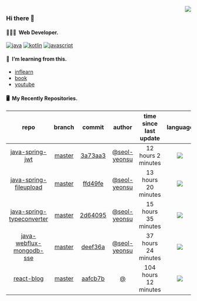 <img align="right" src="https://github-readme-stats.vercel.app/api?username=seolys&show_icons=true&hide_title=true" />

### Hi there 👋

#### 🧑🏻‍💻&nbsp;&nbsp;Web Developer.


[![java](http://img.shields.io/badge/-java-black?style=flat-square&logo=)](#)
[![kotlin](http://img.shields.io/badge/-kotlin-gray?style=flat-square&logo=)](#)
[![javascript](http://img.shields.io/badge/-javascript-darkgray?style=flat-square&logo=)](#)

<!--
**seolys/seolys** is a ✨ _special_ ✨ repository because its `README.md` (this file) appears on your GitHub profile.

Here are some ideas to get you started:

- 🔭 I’m currently working on ...
- 🌱 I’m currently learning ...
- 👯 I’m looking to collaborate on ...
- 🤔 I’m looking for help with ...
- 💬 Ask me about ...
- 📫 How to reach me: ...
- 😄 Pronouns: ...
- ⚡ Fun fact: ...
-->

#### 🌱&nbsp;&nbsp;I’m learning from this.

- [inflearn](https://github.com/seolys/TIL/blob/master/inflearn/inflearn.md)
- [book](https://github.com/seolys/TIL/blob/master/book/book.md)
- [youtube](https://github.com/seolys/TIL/blob/master/youtube/youtube.md)

#### 🖥&nbsp;&nbsp;My Recently Repositories.

| repo | branch | commit | author | time since last update | language |
|:---:|:---:|:---:|:---:|:---:|:---:|
| [java-spring-jwt](https://github.com/seolys/java-spring-jwt) | [master](https://github.com/seolys/java-spring-jwt/tree/master) |[3a73aa3](https://github.com/seolys/java-spring-jwt/commit/3a73aa3dee34339b02bb237993cc56f766385864) | [@seol-yeonsu](https://github.com/seol-yeonsu) |12 hours 2 minutes | ![](https://img.shields.io/badge/language-Java-default.svg?style=flat-square)|
| [java-spring-fileupload](https://github.com/seolys/java-spring-fileupload) | [master](https://github.com/seolys/java-spring-fileupload/tree/master) |[ffd49fe](https://github.com/seolys/java-spring-fileupload/commit/ffd49fe3767aa7ffabee48de46ab8a02e58e62f2) | [@seol-yeonsu](https://github.com/seol-yeonsu) |13 hours 20 minutes | ![](https://img.shields.io/badge/language-Java-default.svg?style=flat-square)|
| [java-spring-typeconverter](https://github.com/seolys/java-spring-typeconverter) | [master](https://github.com/seolys/java-spring-typeconverter/tree/master) |[2d64095](https://github.com/seolys/java-spring-typeconverter/commit/2d6409523dbcb0d9fabe5b0abe1ab95eb5a21c65) | [@seol-yeonsu](https://github.com/seol-yeonsu) |15 hours 35 minutes | ![](https://img.shields.io/badge/language-Java-default.svg?style=flat-square)|
| [java-webflux-mongodb-sse](https://github.com/seolys/java-webflux-mongodb-sse) | [master](https://github.com/seolys/java-webflux-mongodb-sse/tree/master) |[deef36a](https://github.com/seolys/java-webflux-mongodb-sse/commit/deef36af53973dfcad887284edb0334de3ecd8ad) | [@seol-yeonsu](https://github.com/seol-yeonsu) |37 hours 24 minutes | ![](https://img.shields.io/badge/language-Java-default.svg?style=flat-square)|
| [react-blog](https://github.com/seolys/react-blog) | [master](https://github.com/seolys/react-blog/tree/master) |[aafcb7b](https://github.com/seolys/react-blog/commit/aafcb7bb5767ea5b743cdead22c26054a22fe734) | [@]() |104 hours 12 minutes | ![](https://img.shields.io/badge/language-JavaScript-default.svg?style=flat-square)|


<!--
[![Tech Blog Badge](http://img.shields.io/badge/-Tech%20blog-black?style=flat-square&logo=github&link=https://zzsza.github.io/)](https://zzsza.github.io/) 
[![Linkedin Badge](https://img.shields.io/badge/-LinkedIn-blue?style=flat-square&logo=Linkedin&logoColor=white&link=https://www.linkedin.com/in/seong-yun-byeon-8183a8113/)](https://www.linkedin.com/in/seong-yun-byeon-8183a8113/) 
[![Youtube Badge](https://img.shields.io/badge/Youtube-ff0000?style=flat-square&logo=youtube&link=https://www.youtube.com/c/kyleschool)](https://www.youtube.com/c/kyleschool) 
[![Facebook Badge](https://img.shields.io/badge/-Facebook-1877f2?style=flat-square&logo=facebook&logoColor=white&link=https://www.facebook.com/zzsza)](https://www.facebook.com/zzsza) 
[![Instagram Badge](https://img.shields.io/badge/-Instagram-dd2a7b?style=flat-square&logo=instagram&logoColor=white&link=https://www.instagram.com/data.scientist/)](https://www.instagram.com/data.scientist/) 
[![Gmail Badge](https://img.shields.io/badge/-Gmail-d14836?style=flat-square&logo=Gmail&logoColor=white&link=mailto:snugyun01@gmail.com)](mailto:snugyun01@gmail.com)
-->
